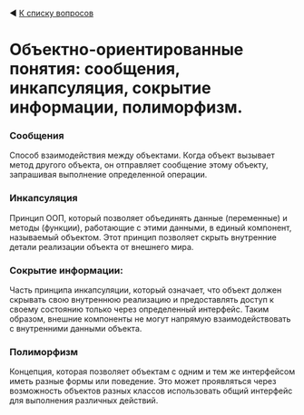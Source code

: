 ◀ [К списку вопросов](../README.md)

# Объектно-ориентированные понятия: сообщения, инкапсуляция, сокрытие информации, полиморфизм.

### Сообщения

Способ взаимодействия между объектами. Когда объект вызывает метод другого объекта, он отправляет сообщение этому объекту, запрашивая выполнение определенной операции.

### Инкапсуляция 

Принцип ООП, который позволяет объединять данные (переменные) и методы (функции), работающие с этими данными, в единый компонент, называемый объектом. Этот принцип позволяет скрыть внутренние детали реализации объекта от внешнего мира.

### Сокрытие информации:

Часть принципа инкапсуляции, который означает, что объект должен скрывать свою внутреннюю реализацию и предоставлять доступ к своему состоянию только через определенный интерфейс. Таким образом, внешние компоненты не могут напрямую взаимодействовать с внутренними данными объекта.

### Полиморфизм 

Концепция, которая позволяет объектам с одним и тем же интерфейсом иметь разные формы или поведение. Это может проявляться через возможность объектов разных классов использовать общий интерфейс для выполнения различных действий.